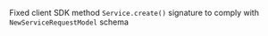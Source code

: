 Fixed client SDK method `Service.create()` signature to comply with `NewServiceRequestModel` schema
